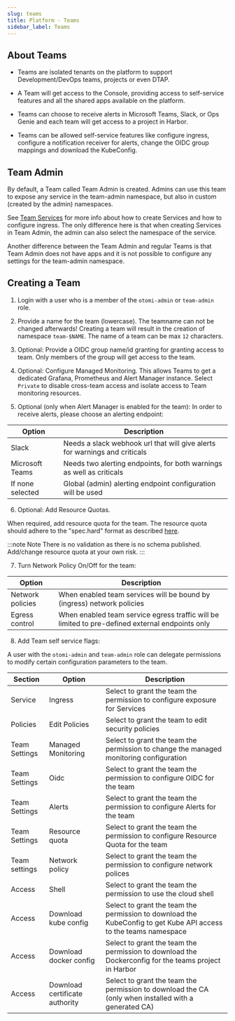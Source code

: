 ```yaml
---
slug: teams
title: Platform - Teams
sidebar_label: Teams
---
```


<!-- ![Console: Teams](../../img/platform-teams.png) -->

## About Teams

- Teams are isolated tenants on the platform to support Development/DevOps teams, projects or even DTAP.

- A Team will get access to the Console, providing access to self-service features and all the shared apps available on the platform.

- Teams can choose to receive alerts in Microsoft Teams, Slack, or Ops Genie and each team will get access to a project in Harbor.

- Teams can be allowed self-service features like configure ingress, configure a notification receiver for alerts, change the OIDC group mappings and download the KubeConfig.

## Team Admin

By default, a Team called Team Admin is created. Admins can use this team to expose any service in the team-admin namespace, but also in custom (created by the admin) namespaces.

See [Team Services](../../for-devs/console/services.md) for more info about how to create Services and how to configure ingress. The only difference here is that when creating Services in Team Admin, the admin can also select the namespace of the service.

Another difference between the Team Admin and regular Teams is that Team Admin does not have apps and it is not possible to configure any settings for the team-admin namespace.

## Creating a Team

1. Login with a user who is a member of the `otomi-admin` or `team-admin` role.

2. Provide a name for the team (lowercase). The teamname can not be changed afterwards! Creating a team will result in the creation of namespace `team-$NAME`. The name of a team can be max `12` characters.

3. Optional: Provide a OIDC group name/id granting for granting access to team. Only members of the group will get access to the team.

4. Optional: Configure Managed Monitoring. This allows Teams to get a dedicated Grafana, Prometheus and Alert Manager instance. Select `Private` to disable cross-team access and isolate access to Team monitoring resources.

5. Optional (only when Alert Manager is enabled for the team): In order to receive alerts, please choose an alerting endpoint:

| Option           | Description                                                                      |
| ---------------- | -------------------------------------------------------------------------------- |
| Slack            | Needs a slack webhook url that will give alerts for warnings and criticals       |
| Microsoft Teams  | Needs two alerting endpoints, for both warnings as well as criticals             |
| If none selected | Global (admin) alerting endpoint configuration will be used                      |

6. Optional: Add Resource Quotas.

When required, add resource quota for the team. The resource quota should adhere to the "spec.hard" format as described [here](https://kubernetes.io/docs/concepts/policy/resource-quotas/).

:::note Note
There is no validation as there is no schema published. Add/change resource quota at your own risk.
:::

7.  Turn Network Policy On/Off for the team:

| Option           | Description                                                                            |
| ---------------- | -------------------------------------------------------------------------------------- |
| Network policies | When enabled team services will be bound by (ingress) network policies                 |
| Egress control   | When enabled team service egress traffic will be limited to pre-defined external endpoints only |

8. Add Team self service flags:

A user with the `otomi-admin` and `team-admin` role can delegate permissions to modify certain configuration parameters to the team.

| Section | Option               | Description                                                                      |
| ------- | -------------------- | -------------------------------------------------------------------------------- |
| Service | Ingress | Select to grant the team the permission to configure exposure for Services |
| Policies | Edit Policies | Select to grant the team to edit security policies |
| Team Settings | Managed Monitoring | Select to grant the team the permission to change the managed monitoring configuration |
| Team Settings | Oidc | Select to grant the team the permission to configure OIDC for the team |
| Team Settings | Alerts | Select to grant the team the permission to configure Alerts for the team |
| Team Settings | Resource quota | Select to grant the team the permission to configure Resource Quota for the team |
| Team settings | Network policy | Select to grant the team the permission to configure network polices |
| Access | Shell | Select to grant the team the permission to use the cloud shell |
| Access | Download kube config | Select to grant the team the permission to download the KubeConfig to get Kube API access to the teams namespace |
| Access | Download docker config | Select to grant the team the permission to download the Dockerconfig for the teams project in Harbor |
| Access | Download certificate authority | Select to grant the team the permission to download the CA (only when installed with a generated CA) |
